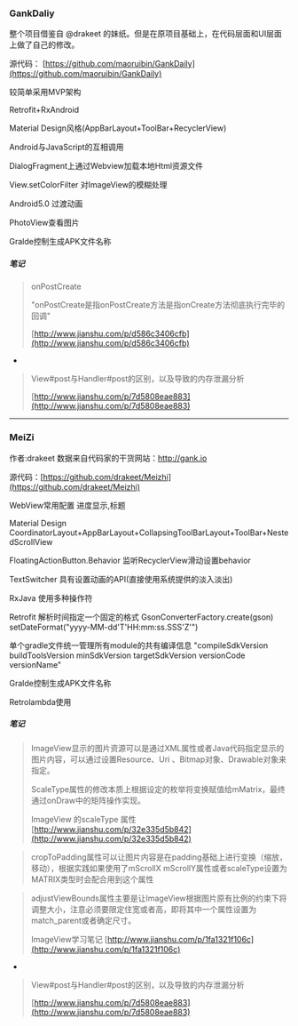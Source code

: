 ### GankDaliy

整个项目借鉴自 @drakeet 的妹纸。但是在原项目基础上，在代码层面和UI层面上做了自己的修改。

源代码： [https://github.com/maoruibin/GankDaily](https://github.com/maoruibin/GankDaily)

较简单采用MVP架构

Retrofit+RxAndroid

Material Design风格(AppBarLayout+ToolBar+RecyclerView)

Android与JavaScript的互相调用

DialogFragment上通过Webview加载本地Html资源文件

View.setColorFilter 对ImageView的模糊处理

Android5.0 过渡动画

PhotoView查看图片

Gralde控制生成APK文件名称

##### 笔记
> onPostCreate 	
> 
> "onPostCreate是指onPostCreate方法是指onCreate方法彻底执行完毕的回调"
> 
> [http://www.jianshu.com/p/d586c3406cfb](http://www.jianshu.com/p/d586c3406cfb)
	



-
> View#post与Handler#post的区别，以及导致的内存泄漏分析	
> 
> [http://www.jianshu.com/p/7d5808eae883](http://www.jianshu.com/p/7d5808eae883)


---
### MeiZi	
作者:drakeet 数据来自代码家的干货网站：http://gank.io
	
源代码：[https://github.com/drakeet/Meizhi](https://github.com/drakeet/Meizhi)	
	
WebView常用配置	进度显示,标题

Material Design 	CoordinatorLayout+AppBarLayout+CollapsingToolBarLayout+ToolBar+NestedScrollView

FloatingActionButton.Behavior	监听RecyclerView滑动设置behavior

TextSwitcher	具有设置动画的API(直接使用系统提供的淡入淡出)

RxJava 使用多种操作符	

Retrofit 解析时间指定一个固定的格式	GsonConverterFactory.create(gson) setDateFormat("yyyy-MM-dd'T'HH:mm:ss.SSS'Z'")

单个gradle文件统一管理所有module的共有编译信息	"compileSdkVersion buildToolsVersion minSdkVersion targetSdkVersion
versionCode versionName"

Gralde控制生成APK文件名称	

Retrolambda使用	

##### 笔记
> ImageView显示的图片资源可以是通过XML属性或者Java代码指定显示的图片内容，可以通过设置Resource、Uri 、Bitmap对象、Drawable对象来指定。  
> 
> ScaleType属性的修改本质上根据设定的枚举将变换赋值给mMatrix，最终通过onDraw中的矩阵操作实现。
> 	
> ImageView 的scaleType 属性 [http://www.jianshu.com/p/32e335d5b842](http://www.jianshu.com/p/32e335d5b842)

> cropToPadding属性可以让图片内容是在padding基础上进行变换（缩放，移动），根据实践如果使用了mScrollX mScrollY属性或者scaleType设置为MATRIX类型时会配合用到这个属性

>adjustViewBounds属性主要是让ImageView根据图片原有比例的约束下将调整大小，注意必须要限定住宽或者高，即将其中一个属性设置为match_parent或者确定尺寸。
>
>ImageView学习笔记 [http://www.jianshu.com/p/1fa1321f106c](http://www.jianshu.com/p/1fa1321f106c)

-
> View#post与Handler#post的区别，以及导致的内存泄漏分析	
> 
> [http://www.jianshu.com/p/7d5808eae883](http://www.jianshu.com/p/7d5808eae883)
